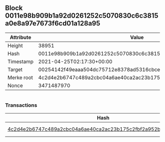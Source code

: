 ## Block 0011e98b909b1a92d0261252c5070830c6c3815a0e8a97e7673f6cd01a128a95

Attribute | Value
--- | ---
Height | 38951
Hash | 0011e98b909b1a92d0261252c5070830c6c3815a0e8a97e7673f6cd01a128a95
Timestamp | 2021-04-25T02:17:30+00:00
Target | 00254142f49eaaa504dc75712e8378ad5316cbcead634704b3734b6271167cc4
Merke root | 4c2d4e2b6747c489a2cbc04a6ae40ca2ac23b175c2fbf2a952b836fce40ac792
Nonce | 3471487970

```

```

### Transactions

Hash | Amount
--- | ---
[4c2d4e2b6747c489a2cbc04a6ae40ca2ac23b175c2fbf2a952b836fce40ac792](4c2d4e2b6747c489a2cbc04a6ae40ca2ac23b175c2fbf2a952b836fce40ac792.md) | 10.00000000 SKEPTI 
